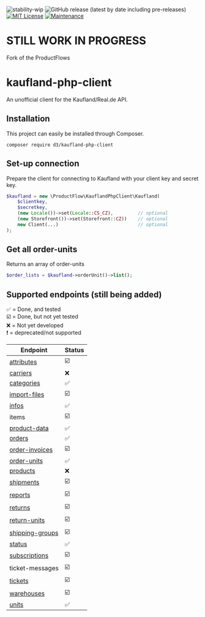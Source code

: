![stability-wip](https://img.shields.io/badge/stability-work_in_progress-lightgrey.svg) ![GitHub release (latest by date including pre-releases)](https://img.shields.io/github/v/release/productflowbv/kaufland-php-client?include_prereleases) [![MIT License](https://img.shields.io/github/license/productflowbv/kaufland-php-client)](https://github.com/productflowbv/kaufland-php-client/blob/master/LICENSE) [![Maintenance](https://img.shields.io/badge/Maintained%3F-yes-green.svg)](https://GitHub.com/Naereen/StrapDown.js/graphs/commit-activity)

# STILL WORK IN PROGRESS

Fork of the ProductFlows

# kaufland-php-client

An unofficial client for the Kaufland/Real.de API.

## Installation
This project can easily be installed through Composer.

```
composer require d3/kaufland-php-client
```

## Set-up connection
Prepare the client for connecting to Kaufland with your client key and secret key.
```php
$kaufland = new \ProductFlow\KauflandPhpClient\Kaufland(
    $clientkey,
    $secretkey,
    (new Locale())->set(Locale::CS_CZ),         // optional
    (new Storefront())->set(Storefront::CZ))    // optional
    new Client(...)                             // optional
);
```

## Get all order-units
Returns an array of order-units
```php
$order_lists = $kaufland->orderUnit()->list();
```

## Supported endpoints (still being added)

:white_check_mark: = Done, and tested<br />
:ballot_box_with_check: = Done, but not yet tested<br />
:x: = Not yet developed<br />
:heavy_exclamation_mark: = deprecated/not supported <br />

| Endpoint                                                                             | Status                   |
|--------------------------------------------------------------------------------------|--------------------------|
| [attributes](https://sellerapi.kaufland.com/?page=endpoints#/Attributes)             | :ballot_box_with_check:  |
| [carriers](https://sellerapi.kaufland.com/?page=endpoints#/Carriers)                 | :x:                      |
| [categories](https://sellerapi.kaufland.com/?page=endpoints#/Categories)             | :white_check_mark:       |
| [import-files](https://sellerapi.kaufland.com/?page=endpoints#/Import%20Files)       | :ballot_box_with_check:  |
| [infos](https://sellerapi.kaufland.com/?page=endpoints#/Info)                        | :white_check_mark:       |
| items                                                                                | :ballot_box_with_check:  |
| [product-data](https://sellerapi.kaufland.com/?page=endpoints#/Product%20Data)       | :white_check_mark:       |
| [orders](https://sellerapi.kaufland.com/?page=endpoints#/Orders)                     | :white_check_mark:       |
| [order-invoices](https://sellerapi.kaufland.com/?page=endpoints#/Order%20Invoices)   | :ballot_box_with_check:  |
| [order-units](https://sellerapi.kaufland.com/?page=endpoints#/Order%20Units)         | :white_check_mark:       |
| [products](https://sellerapi.kaufland.com/?page=endpoints#/Products)                 | :x:                      |
| [shipments](https://sellerapi.kaufland.com/?page=endpoints#/Shipments)               | :ballot_box_with_check:  |
| [reports](https://sellerapi.kaufland.com/?page=endpoints#/Reports)                   | :ballot_box_with_check:  |
| [returns](https://sellerapi.kaufland.com/?page=endpoints#/Returns)                   | :ballot_box_with_check:  |
| [return-units](https://sellerapi.kaufland.com/?page=endpoints#/Return%20Units)       | :ballot_box_with_check:  |
| [shipping-groups](https://sellerapi.kaufland.com/?page=endpoints#/Shipping%20Groups) | :ballot_box_with_check:  |
| [status](https://sellerapi.kaufland.com/?page=endpoints#/Status)                     | :white_check_mark:       |
| [subscriptions](https://sellerapi.kaufland.com/?page=endpoints#/Subscriptions)       | :ballot_box_with_check:  |
| ticket-messages                                                                      | :ballot_box_with_check:  |
| [tickets](https://sellerapi.kaufland.com/?page=endpoints#/Tickets)                   | :ballot_box_with_check:  |
| [warehouses](https://sellerapi.kaufland.com/?page=endpoints#/Warehouses)             | :ballot_box_with_check:  |
| [units](https://sellerapi.kaufland.com/?page=endpoints#/Units)                       | :white_check_mark:       |

